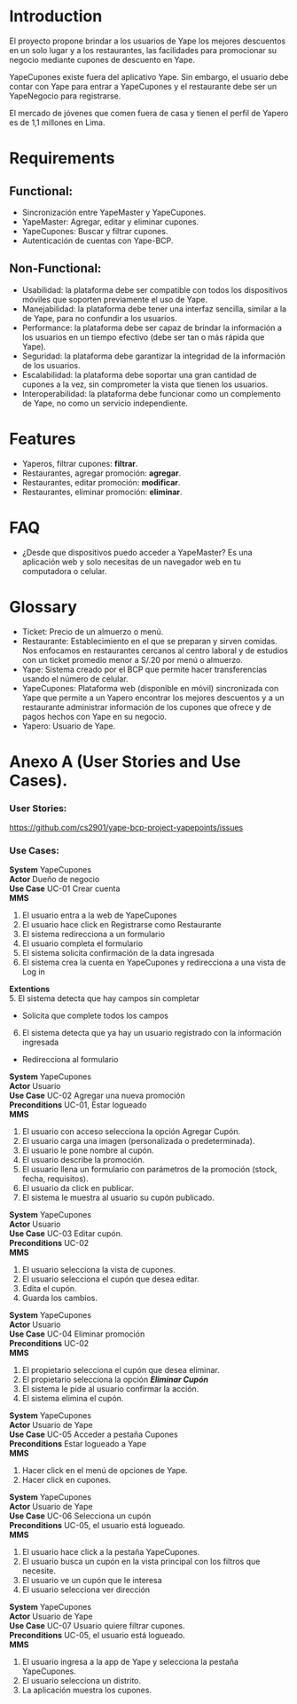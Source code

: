# Introduction

El proyecto propone brindar a los usuarios de Yape los mejores descuentos en un solo lugar y a los restaurantes, las facilidades para promocionar su negocio mediante cupones de descuento en Yape.

YapeCupones existe fuera del aplicativo Yape. Sin embargo, el usuario debe contar con Yape para entrar a YapeCupones y el restaurante debe ser un YapeNegocio para registrarse.

El mercado de jóvenes que comen fuera de casa y tienen el perfil de Yapero es de 1,1 millones en Lima. 

# Requirements
## Functional:
* Sincronización entre YapeMaster y YapeCupones.
* YapeMaster: Agregar, editar y eliminar cupones.
* YapeCupones: Buscar y filtrar cupones.
* Autenticación de cuentas con Yape-BCP.
## Non-Functional:
* Usabilidad: la plataforma debe ser compatible con todos los dispositivos móviles que soporten previamente el uso de Yape.
* Manejabilidad: la plataforma debe tener una interfaz sencilla, similar a la de Yape, para no confundir a los usuarios.
* Performance: la plataforma debe ser capaz de brindar la información a los usuarios en un tiempo efectivo (debe ser tan o más rápida que Yape).
* Seguridad: la plataforma debe garantizar la integridad de la información de los usuarios.
* Escalabilidad: la plataforma debe soportar una gran cantidad de cupones a la vez, sin comprometer la vista que tienen los usuarios.
* Interoperabilidad: la plataforma debe funcionar como un complemento de Yape, no como un servicio independiente.

# Features
* Yaperos, filtrar cupones: **filtrar**.
* Restaurantes, agregar promoción: **agregar**.
* Restaurantes, editar promoción: **modificar**.
* Restaurantes, eliminar promoción: **eliminar**.

# FAQ
- ¿Desde que dispositivos puedo acceder a YapeMaster?
  Es una aplicación web y solo necesitas de un navegador web en tu computadora o celular.

# Glossary
* Ticket: Precio de un almuerzo o menú.
* Restaurante: Establecimiento en el que se preparan y sirven comidas. Nos enfocamos en restaurantes cercanos al centro laboral y de estudios con un ticket promedio menor a S/.20 por menú o almuerzo.
* Yape: Sistema creado por el BCP que permite hacer transferencias usando el número de celular.
* YapeCupones: Plataforma web (disponible en móvil) sincronizada con Yape que permite a un Yapero encontrar los mejores descuentos y a un restaurante administrar información de los cupones que ofrece y de pagos hechos con Yape en su negocio.
* Yapero: Usuario de Yape.

# Anexo A (User Stories and Use Cases).
### User Stories:
https://github.com/cs2901/yape-bcp-project-yapepoints/issues

### Use Cases:
**System** YapeCupones  
**Actor** Dueño de negocio  
**Use Case** UC-01 Crear cuenta  
**MMS**     
1. El usuario entra a la web de YapeCupones  
1. El usuario hace click en Registrarse como Restaurante  
1. El sistema redirecciona a un formulario 
1. El usuario completa el formulario
1. El sistema solicita confirmación de la data ingresada
1. El sistema crea la cuenta en YapeCupones y redirecciona a una vista de Log in

**Extentions**      
5. El sistema detecta que hay campos sin completar  
* Solicita que complete todos los campos
6. El sistema detecta que ya hay un usuario registrado con la información ingresada  
* Redirecciona al formulario


**System** YapeCupones    
**Actor** Usuario  
**Use Case** UC-02 Agregar una nueva promoción  
**Preconditions** UC-01, Estar logueado  
**MMS**  
1. El usuario con acceso selecciona la opción Agregar Cupón.
1. El usuario carga una imagen (personalizada o predeterminada).
1. El usuario le pone nombre al cupón.
1. El usuario describe la promoción.
1. El usuario llena un formulario con parámetros de la promoción (stock, fecha, requisitos).
1. El usuario da click en publicar.
1. El sistema le muestra al usuario su cupón publicado.  


**System** YapeCupones    
**Actor** Usuario  
**Use Case** UC-03 Editar cupón.  
**Preconditions** UC-02  
**MMS**    
1. El usuario selecciona la vista de cupones.
1. El usuario selecciona el cupón que desea editar.
1. Edita el cupón.
1. Guarda los cambios.

**System** YapeCupones    
**Actor** Usuario  
**Use Case** UC-04 Eliminar promoción  
**Preconditions** UC-02  
**MMS**  
1. El propietario selecciona el cupón que desea eliminar.
1. El propietario selecciona la opción ***Eliminar Cupón***
1. El sistema le pide al usuario confirmar la acción.
1. El sistema elimina el cupón.


**System** YapeCupones  
**Actor** Usuario de Yape  
**Use Case** UC-05 Acceder a pestaña Cupones  
**Preconditions** Estar logueado a Yape  
**MMS**  
1. Hacer click en el menú de opciones de Yape.
1. Hacer click en cupones.

**System** YapeCupones  
**Actor** Usuario de Yape  
**Use Case** UC-06 Selecciona un cupón  
**Preconditions** UC-05, el usuario está logueado.  
**MMS**  
1. El usuario hace click a la pestaña YapeCupones.
1. El usuario busca un cupón en la vista principal con los filtros que necesite.
1. El usuario ve un cupón que le interesa
1. El usuario selecciona ver dirección

**System** YapeCupones  
**Actor** Usuario de Yape  
**Use Case** UC-07 Usuario quiere filtrar cupones.  
**Preconditions** UC-05, el usuario está logueado.  
**MMS**  
1. El usuario ingresa a la app de Yape y selecciona la pestaña YapeCupones.
1. El usuario selecciona un distrito.
1. La aplicación muestra los cupones.

